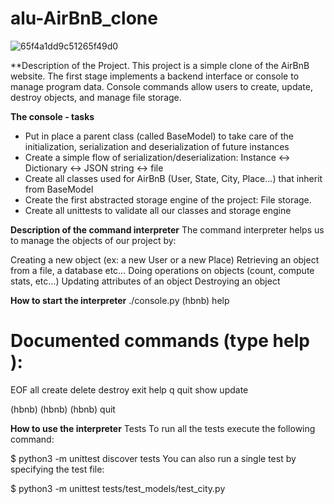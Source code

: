 # alu-AirBnB_clone

![65f4a1dd9c51265f49d0](https://github.com/user-attachments/assets/422785e8-2808-4965-9ba9-08b7c0c47d36)


**Description of the Project.
This project is a simple clone of the AirBnB website. The first stage implements a backend interface or console to manage program data. Console commands allow users to create, update, destroy objects, and manage file storage.

**The console - tasks**
- Put in place a parent class (called BaseModel) to take care of the initialization, serialization and deserialization of future instances
- Create a simple flow of serialization/deserialization: Instance <-> Dictionary <-> JSON string <-> file
- Create all classes used for AirBnB (User, State, City, Place…) that inherit from BaseModel
- Create the first abstracted storage engine of the project: File storage.
- Create all unittests to validate all our classes and storage engine

**Description of the command interpreter**
The command interpreter helps us to manage the objects of our project by:

Creating a new object (ex: a new User or a new Place)
Retrieving an object from a file, a database etc…
Doing operations on objects (count, compute stats, etc…)
Updating attributes of an object
Destroying an object

**How to start the interpreter**
./console.py
(hbnb) help

Documented commands (type help <topic>):
========================================
EOF  all  create  delete  destroy  exit  help  q  quit  show  update

(hbnb) 
(hbnb) 
(hbnb) quit

**How to use the interpreter**
Tests
To run all the tests execute the following command:

$ python3 -m unittest discover tests
You can also run a single test by specifying the test file:

$ python3 -m unittest tests/test_models/test_city.py

